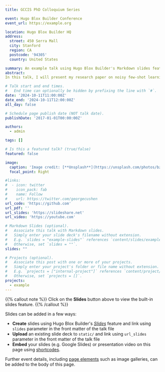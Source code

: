 ```yaml
---
title: GCCIS PhD Colloquium Series

event: Hugo Blox Builder Conference
event_url: https://example.org

location: Hugo Blox Builder HQ
address:
  street: 450 Serra Mall
  city: Stanford
  region: CA
  postcode: '94305'
  country: United States

summary: An example talk using Hugo Blox Builder's Markdown slides feature.
abstract: 
In this talk, I will present my research paper on noisy few-shot learning (NFSL). As a typical learning to learning with noisy label method, data cleansing failed in few-shot learning (FSL) due to the scarcity of training data. It exacerbates information loss in FSL due to limited training data, resulting in inadequate model training. To best recover the underlying task manifold corrupted by the noisy labels, we resort to learning from uniquely designed unsupervised auxiliary tasks to compensate for information loss. Using unsupervised tasks can effectively avoid additional annotation costs and minimize the risk of introducing additional label noises. However, a randomly constructed unsupervised task may misguide the model to learn sample-specific features that are likely to compromise the primary few-shot learning task due to the noisy weak learning signals. We propose to conduct novel auxiliary task selection to ensure the intra-diversity among the unlabeled samples within a task. Domain invariant features are then learned from carefully constructed auxiliary tasks to best recover the original data manifold. 

# Talk start and end times.
#   End time can optionally be hidden by prefixing the line with `#`.
date: '2024-10-11T11:00:00Z'
date_end: '2024-10-11T12:00:00Z'
all_day: false

# Schedule page publish date (NOT talk date).
publishDate: '2017-01-01T00:00:00Z'

authors:
  - admin

tags: []

# Is this a featured talk? (true/false)
featured: false

image:
  caption: 'Image credit: [**Unsplash**](https://unsplash.com/photos/bzdhc5b3Bxs)'
  focal_point: Right

#links:
#  - icon: twitter
#    icon_pack: fab
#    name: Follow
#    url: https://twitter.com/georgecushen
url_code: 'https://github.com'
url_pdf: ''
url_slides: 'https://slideshare.net'
url_video: 'https://youtube.com'

# Markdown Slides (optional).
#   Associate this talk with Markdown slides.
#   Simply enter your slide deck's filename without extension.
#   E.g. `slides = "example-slides"` references `content/slides/example-slides.md`.
#   Otherwise, set `slides = ""`.
slides: ""

# Projects (optional).
#   Associate this post with one or more of your projects.
#   Simply enter your project's folder or file name without extension.
#   E.g. `projects = ["internal-project"]` references `content/project/deep-learning/index.md`.
#   Otherwise, set `projects = []`.
projects:
  - example
---
```


{{% callout note %}}
Click on the **Slides** button above to view the built-in slides feature.
{{% /callout %}}

Slides can be added in a few ways:

- **Create** slides using Hugo Blox Builder's [_Slides_](https://docs.hugoblox.com/reference/content-types/) feature and link using `slides` parameter in the front matter of the talk file
- **Upload** an existing slide deck to `static/` and link using `url_slides` parameter in the front matter of the talk file
- **Embed** your slides (e.g. Google Slides) or presentation video on this page using [shortcodes](https://docs.hugoblox.com/reference/markdown/).

Further event details, including [page elements](https://docs.hugoblox.com/reference/markdown/) such as image galleries, can be added to the body of this page.
